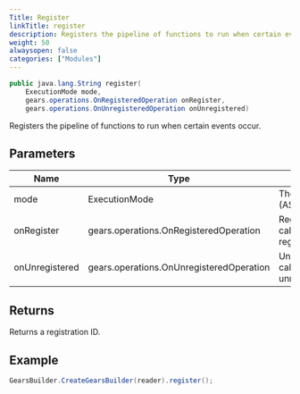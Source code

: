 ```yaml
---
Title: Register
linkTitle: register
description: Registers the pipeline of functions to run when certain events occur.
weight: 50
alwaysopen: false
categories: ["Modules"]
---
```


```java
public java.lang.String register​(
    ExecutionMode mode, 
    gears.operations.OnRegisteredOperation onRegister, 
    gears.operations.OnUnregisteredOperation onUnregistered)
```

Registers the pipeline of functions to run when certain events occur.

## Parameters

| Name | Type | Description |
|------|------|-------------|
| mode | ExecutionMode | The execution mode to use (ASYNC/ASYNC_LOCAL/SYNC) |
| onRegister | gears.operations.OnRegisteredOperation | Register callback that will be called on each shard upon register |
| onUnregistered | gears.operations.OnUnregisteredOperation | Unregister callback that will be called on each shard upon unregister |

## Returns

Returns a registration ID.

## Example

```java
GearsBuilder.CreateGearsBuilder(reader).register();
```